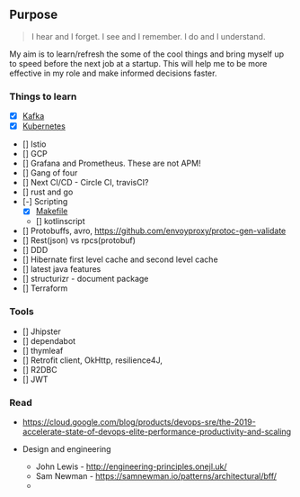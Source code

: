 ## Purpose

> I hear and I forget. I see and I remember. I do and I understand.

My aim is to learn/refresh the some of the cool things and bring myself up to speed before the next job at a startup. This will help me to be more effective in my role and make informed decisions faster.

### Things to learn
* [x] [Kafka](./kafka.md)
* [x] [Kubernetes](./k8s.md)
* [] Istio
* [] GCP
* [] Grafana and Prometheus. These are not APM!
* [] Gang of four
* [] Next CI/CD - Circle CI, travisCI?
* [] rust and go
* [-] Scripting 
    - [x] [Makefile](./Notes.md#Make)
    - [] kotlinscript
* [] Protobuffs, avro, https://github.com/envoyproxy/protoc-gen-validate
* [] Rest(json) vs rpcs(protobuf)
* [] DDD 
* [] Hibernate first level cache and second level cache
* [] latest java features
* [] structurizr - document package
* [] Terraform

### Tools
- [] Jhipster
- [] dependabot
- [] thymleaf
- [] Retrofit client, OkHttp, resilience4J, 
- [] R2DBC
- [] JWT

### Read 
* https://cloud.google.com/blog/products/devops-sre/the-2019-accelerate-state-of-devops-elite-performance-productivity-and-scaling

* Design and engineering
    - John Lewis - http://engineering-principles.onejl.uk/
    - Sam Newman - https://samnewman.io/patterns/architectural/bff/
    - 

